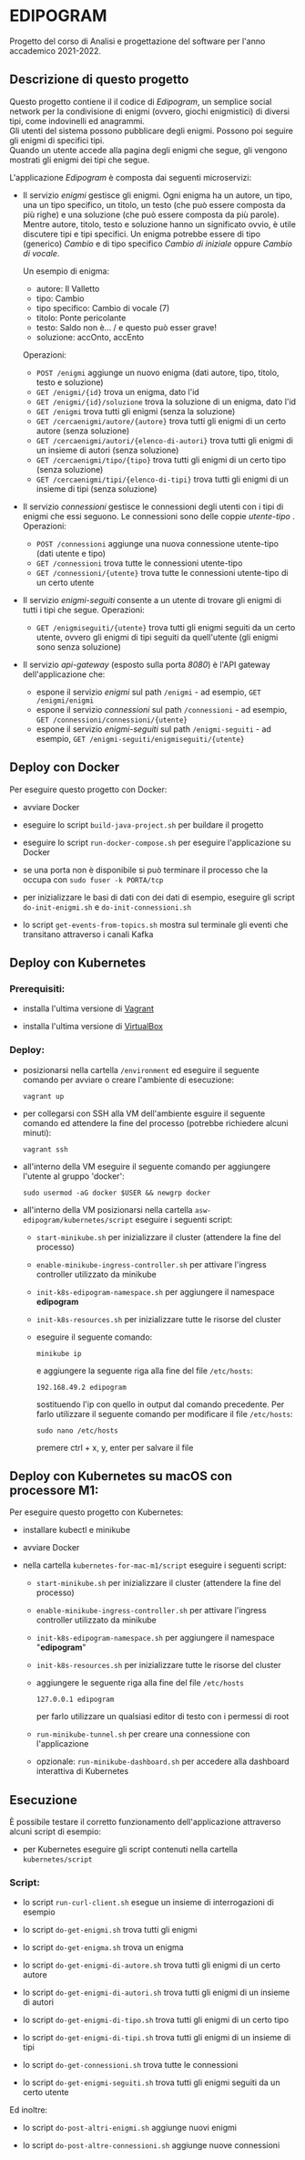 # EDIPOGRAM

Progetto del corso di Analisi e progettazione del software per l'anno accademico 2021-2022. 


## Descrizione di questo progetto 

Questo progetto contiene il il codice di *Edipogram*, 
un semplice social network per la condivisione di enigmi (ovvero, giochi enigmistici) di diversi tipi, come indovinelli ed anagrammi.  
Gli utenti del sistema possono pubblicare degli enigmi. 
Possono poi seguire gli enigmi di specifici tipi.  
Quando un utente accede alla pagina degli enigmi che segue, gli vengono mostrati gli enigmi dei tipi che segue. 

L'applicazione *Edipogram* è composta dai seguenti microservizi: 

* Il servizio *enigmi* gestisce gli enigmi. 
  Ogni enigma ha un autore, un tipo, una un tipo specifico, un titolo, un testo (che può essere composta da più righe) e una soluzione (che può essere composta da più parole). 
  Mentre autore, titolo, testo e soluzione hanno un significato ovvio, è utile discutere tipi e tipi specifici. 
  Un enigma potrebbe essere di tipo (generico) *Cambio* e di tipo specifico *Cambio di iniziale* oppure *Cambio di vocale*. 
  
  Un esempio di enigma: 
  * autore: Il Valletto
  * tipo: Cambio 
  * tipo specifico: Cambio di vocale (7)
  * titolo: Ponte pericolante
  * testo: Saldo non è... / e questo può esser grave!
  * soluzione: accOnto, accEnto
  
  Operazioni: 
  * `POST /enigmi` aggiunge un nuovo enigma (dati autore, tipo, titolo, testo e soluzione)
  * `GET /enigmi/{id}` trova un enigma, dato l'id 
  * `GET /enigmi/{id}/soluzione` trova la soluzione di un enigma, dato l'id 
  * `GET /enigmi` trova tutti gli enigmi (senza la soluzione)
  * `GET /cercaenigmi/autore/{autore}` trova tutti gli enigmi di un certo autore (senza soluzione)
  * `GET /cercaenigmi/autori/{elenco-di-autori}` trova tutti gli enigmi di un insieme di autori (senza soluzione) 
  * `GET /cercaenigmi/tipo/{tipo}` trova tutti gli enigmi di un certo tipo (senza soluzione)
  * `GET /cercaenigmi/tipi/{elenco-di-tipi}` trova tutti gli enigmi di un insieme di tipi (senza soluzione)
  
* Il servizio *connessioni* gestisce le connessioni degli utenti con i tipi di enigmi che essi seguono. 
  Le connessioni sono delle coppie *utente-tipo* . 
  Operazioni: 
  * `POST /connessioni` aggiunge una nuova connessione utente-tipo (dati utente e tipo)
  * `GET /connessioni` trova tutte le connessioni utente-tipo
  * `GET /connessioni/{utente}` trova tutte le connessioni utente-tipo di un certo utente

* Il servizio *enigmi-seguiti* consente a un utente di trovare gli enigmi di tutti i tipi che segue. 
  Operazioni: 
  * `GET /enigmiseguiti/{utente}` trova tutti gli enigmi seguiti da un certo utente, ovvero gli enigmi di tipi seguiti da quell'utente (gli enigmi sono senza soluzione)
  
* Il servizio *api-gateway* (esposto sulla porta *8080*) è l'API gateway dell'applicazione che: 
  * espone il servizio *enigmi* sul path `/enigmi` - ad esempio, `GET /enigmi/enigmi`
  * espone il servizio *connessioni* sul path `/connessioni` - ad esempio, `GET /connessioni/connessioni/{utente}`
  * espone il servizio *enigmi-seguiti* sul path `/enigmi-seguiti` - ad esempio, `GET /enigmi-seguiti/enigmiseguiti/{utente}`

## Deploy con Docker

Per eseguire questo progetto con Docker:

* avviare Docker

* eseguire lo script `build-java-project.sh` per buildare il progetto

* eseguire lo script `run-docker-compose.sh` per eseguire l'applicazione su Docker

* se una porta non è disponibile si può terminare il processo che la occupa con `sudo fuser -k PORTA/tcp`

* per inizializzare le basi di dati con dei dati di esempio, eseguire gli script `do-init-enigmi.sh` e `do-init-connessioni.sh`

* lo script `get-events-from-topics.sh` mostra sul terminale gli eventi che transitano attraverso i canali Kafka

## Deploy con Kubernetes

### Prerequisiti:

* installa l'ultima versione di [Vagrant](https://www.vagrantup.com/downloads)

* installa l'ultima versione di [VirtualBox](https://www.virtualbox.org/wiki/Downloads)

### Deploy:

* posizionarsi nella cartella `/environment` ed eseguire il seguente comando per avviare o creare l'ambiente di esecuzione:
  ```shell
  vagrant up
  ```

* per collegarsi con SSH alla VM dell'ambiente esguire il seguente comando ed attendere la fine del processo (potrebbe richiedere alcuni minuti):
  ```shell
  vagrant ssh
  ```
  
* all'interno della VM eseguire il seguente comando per aggiungere l'utente al gruppo 'docker':
  ```shell
  sudo usermod -aG docker $USER && newgrp docker
  ```

* all'interno della VM posizionarsi nella cartella `asw-edipogram/kubernetes/script` eseguire i seguenti script:

  * `start-minikube.sh` per inizializzare il cluster (attendere la fine del processo)

  * `enable-minikube-ingress-controller.sh` per attivare l'ingress controller utilizzato da minikube

  * `init-k8s-edipogram-namespace.sh` per aggiungere il namespace **edipogram**

  * `init-k8s-resources.sh` per inizializzare tutte le risorse del cluster
  
  * eseguire il seguente comando:
    ```shell
    minikube ip
    ```
    e aggiungere la seguente riga alla fine del file `/etc/hosts`:
    ```shell
    192.168.49.2 edipogram
    ```
    sostituendo l'ip con quello in output dal comando precedente. Per farlo utilizzare il seguente comando per modificare il file `/etc/hosts`:
    ```shell
    sudo nano /etc/hosts
    ```
    premere ctrl + x, y, enter per salvare il file

## Deploy con Kubernetes su macOS con processore M1:

Per eseguire questo progetto con Kubernetes:

* installare kubectl e minikube

* avviare Docker

* nella cartella `kubernetes-for-mac-m1/script` eseguire i seguenti script:

  * `start-minikube.sh` per inizializzare il cluster (attendere la fine del processo)

  * `enable-minikube-ingress-controller.sh` per attivare l'ingress controller utilizzato da minikube

  * `init-k8s-edipogram-namespace.sh` per aggiungere il namespace "**edipogram**"

  * `init-k8s-resources.sh` per inizializzare tutte le risorse del cluster

  * aggiungere le seguente riga alla fine del file `/etc/hosts`
    ```shell
    127.0.0.1 edipogram
    ```
    per farlo utilizzare un qualsiasi editor di testo con i permessi di root

  *  `run-minikube-tunnel.sh` per creare una connessione con l'applicazione

  * opzionale: `run-minikube-dashboard.sh` per accedere alla dashboard interattiva di Kubernetes
  
## Esecuzione

È possibile testare il corretto funzionamento dell'applicazione attraverso alcuni script di esempio:

* per Kubernetes eseguire gli script contenuti nella cartella `kubernetes/script`

### Script:

* lo script `run-curl-client.sh` esegue un insieme di interrogazioni di esempio 

* lo script `do-get-enigmi.sh` trova tutti gli enigmi 

* lo script `do-get-enigma.sh` trova un enigma 

* lo script `do-get-enigmi-di-autore.sh` trova tutti gli enigmi di un certo autore 

* lo script `do-get-enigmi-di-autori.sh` trova tutti gli enigmi di un insieme di autori  

* lo script `do-get-enigmi-di-tipo.sh` trova tutti gli enigmi di un certo tipo  

* lo script `do-get-enigmi-di-tipi.sh` trova tutti gli enigmi di un insieme di tipi  

* lo script `do-get-connessioni.sh` trova tutte le connessioni 

* lo script `do-get-enigmi-seguiti.sh` trova tutti gli enigmi seguiti da un certo utente 

Ed inoltre: 

* lo script `do-post-altri-enigmi.sh` aggiunge nuovi enigmi 

* lo script `do-post-altre-connessioni.sh` aggiunge nuove connessioni
